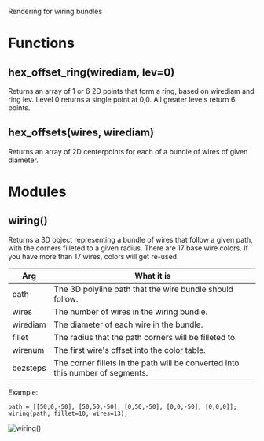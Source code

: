 Rendering for wiring bundles



# Functions

## hex\_offset\_ring(wirediam, lev=0)
Returns an array of 1 or 6 2D points that form a ring, based on wirediam and ring lev.
Level 0 returns a single point at 0,0.  All greater levels return 6 points.



## hex\_offsets(wires, wirediam)
Returns an array of 2D centerpoints for each of a bundle of wires of given diameter.



# Modules

## wiring()
Returns a 3D object representing a bundle of wires that follow a given path,
with the corners filleted to a given radius.  There are 17 base wire colors.
If you have more than 17 wires, colors will get re-used.

Arg       | What it is
--------- | -------------------------------------
path      | The 3D polyline path that the wire bundle should follow.
wires     | The number of wires in the wiring bundle.
wirediam  | The diameter of each wire in the bundle.
fillet    | The radius that the path corners will be filleted to.
wirenum   | The first wire's offset into the color table.
bezsteps  | The corner fillets in the path will be converted into this number of segments.

Example:

    path = [[50,0,-50], [50,50,-50], [0,50,-50], [0,0,-50], [0,0,0]];
    wiring(path, fillet=10, wires=13);

![wiring()](wiring.scad)



